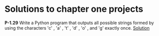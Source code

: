 # Solutions to chapter one projects

**P-1.29** Write a Python program that outputs all possible strings formed by using
the characters 'c' , 'a' , 't' , 'd' , 'o' , and 'g' exactly once.
[Solution](P-1.29.py)